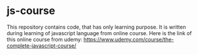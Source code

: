 # js-course
This repository contains code, that has only learning purpose. It is written during learning of javascript language from online course.
Here is the link of this online course from udemy: https://www.udemy.com/course/the-complete-javascript-course/
